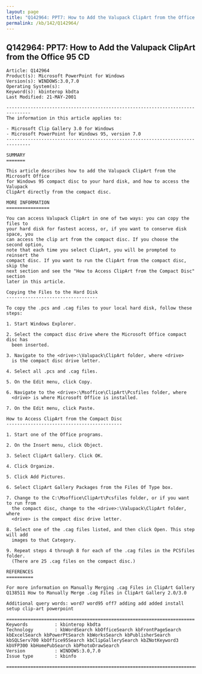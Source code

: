 ```yaml
---
layout: page
title: "Q142964: PPT7: How to Add the Valupack ClipArt from the Office 95 CD"
permalink: /kb/142/Q142964/
---
```


## Q142964: PPT7: How to Add the Valupack ClipArt from the Office 95 CD

	Article: Q142964
	Product(s): Microsoft PowerPoint for Windows
	Version(s): WINDOWS:3.0,7.0
	Operating System(s): 
	Keyword(s): kbinterop kbdta
	Last Modified: 21-MAY-2001
	
	-------------------------------------------------------------------------------
	The information in this article applies to:
	
	- Microsoft Clip Gallery 3.0 for Windows 
	- Microsoft PowerPoint for Windows 95, version 7.0 
	-------------------------------------------------------------------------------
	
	SUMMARY
	=======
	
	This article describes how to add the Valupack ClipArt from the Microsoft Office
	for Windows 95 compact disc to your hard disk, and how to access the Valupack
	ClipArt directly from the compact disc.
	
	MORE INFORMATION
	================
	
	You can access Valupack ClipArt in one of two ways: you can copy the files to
	your hard disk for fastest access, or, if you want to conserve disk space, you
	can access the clip art from the compact disc. If you choose the second option,
	note that each time you select ClipArt, you will be prompted to reinsert the
	compact disc. If you want to run the ClipArt from the compact disc, skip the
	next section and see the "How to Access ClipArt from the Compact Disc" section
	later in this article.
	
	Copying the Files to the Hard Disk
	----------------------------------
	
	To copy the .pcs and .cag files to your local hard disk, follow these steps:
	
	1. Start Windows Explorer.
	
	2. Select the compact disc drive where the Microsoft Office compact disc has
	  been inserted.
	
	3. Navigate to the <drive>:\Valupack\ClipArt folder, where <drive>
	  is the compact disc drive letter.
	
	4. Select all .pcs and .cag files.
	
	5. On the Edit menu, click Copy.
	
	6. Navigate to the <drive>:\Msoffice\ClipArt\Pcsfiles folder, where
	  <drive> is where Microsoft Office is installed.
	
	7. On the Edit menu, click Paste.
	
	How to Access ClipArt from the Compact Disc
	-------------------------------------------
	
	1. Start one of the Office programs.
	
	2. On the Insert menu, click Object.
	
	3. Select ClipArt Gallery. Click OK.
	
	4. Click Organize.
	
	5. Click Add Pictures.
	
	6. Select ClipArt Gallery Packages from the Files Of Type box.
	
	7. Change to the C:\Msoffice\ClipArt\Pcsfiles folder, or if you want to run from
	  the compact disc, change to the <drive>:\Valupack\ClipArt folder, where
	  <drive> is the compact disc drive letter.
	
	8. Select one of the .cag files listed, and then click Open. This step will add
	  images to that Category.
	
	9. Repeat steps 4 through 8 for each of the .cag files in the PCSfiles folder.
	  (There are 25 .cag files on the compact disc.)
	
	REFERENCES
	==========
	
	For more information on Manually Merging .cag Files in ClipArt Gallery
	Q138511 How to Manually Merge .cag Files in ClipArt Gallery 2.0/3.0
	
	Additional query words: word7 word95 off7 adding add added install setup clip-art powerpoint
	
	======================================================================
	Keywords          : kbinterop kbdta 
	Technology        : kbWordSearch kbOfficeSearch kbFrontPageSearch kbExcelSearch kbPowerPtSearch kbWorksSearch kbPublisherSearch kbSQLServ700 kbOffice95Search kbClipGallerySearch kbZNotKeyword3 kbVFP300 kbHomePubSearch kbPhotoDrawSearch
	Version           : WINDOWS:3.0,7.0
	Issue type        : kbinfo
	
	=============================================================================
	
